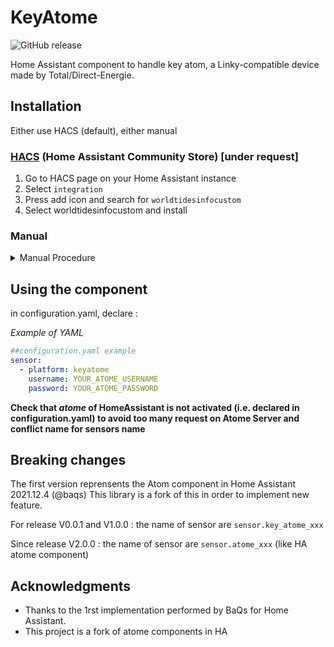 # KeyAtome
![GitHub release](https://img.shields.io/github/release/jugla/KeyAtome)

Home Assistant component to handle key atom, a Linky-compatible device made by Total/Direct-Energie.

## Installation
Either use HACS (default), either manual
### [HACS](https://hacs.xyz/) (Home Assistant Community Store) [under request]
1. Go to HACS page on your Home Assistant instance 
1. Select `integration` 
1. Press add icon and search for `worldtidesinfocustom` 
1. Select worldtidesinfocustom and install 

### Manual
<details><summary>Manual Procedure</summary>
  
1. Download the folder keyatome from the latest [release](https://github.com/jugla/KeyAtome/releases) (with right click, save 
link as) 
1. Place the downloaded directory on your Home Assistant machine in the `config/custom_components` folder (when there is no `custom_components` folder in the 
folder where your `configuration.yaml` file is, create it and place the directory there) 
1. restart HomeAssistant
</details>

## Using the component
in configuration.yaml, declare :

*Example of YAML*
  
```yaml
##configuration.yaml example
sensor:
  - platform: keyatome
    username: YOUR_ATOME_USERNAME
    password: YOUR_ATOME_PASSWORD
```

**Check that *atome* of HomeAssistant is not activated (i.e. declared in configuration.yaml) to avoid too many request on Atome Server and conflict name for sensors name**

## Breaking changes
The first version reprensents the Atom component in Home Assistant 2021.12.4 (@baqs)
This library is a fork of this in order to implement new feature.

For release V0.0.1 and V1.0.0 : the name of sensor are `sensor.key_atome_xxx`

Since release V2.0.0 : the name of sensor are `sensor.atome_xxx` (like HA atome component)


## Acknowledgments
* Thanks to the 1rst implementation performed by BaQs for Home Assistant.
* This project is a fork of atome components in HA


